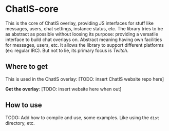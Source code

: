 # ChatIS-core

This is the core of ChatIS overlay, providing JS interfaces for
stuff like messages, users, chat settings, instance status, etc.
The library tries to be as abstract as possible without loosing its purpose:
providing a versatile interface to build chat overlays on.
Abstract meaning having own facilities for messages, users, etc.
It allows the library to support different platforms (ex: regular IRC).
But not to lie, its primary focus is *Twitch*.

## Where to get

This is used in the ChatIS overlay: [TODO: insert ChatIS website repo here]

**Get the overlay**: [TODO: insert website here when out]

## How to use

TODO: Add how to compile and use, some examples.
    Like using the `dist` directory, etc.
